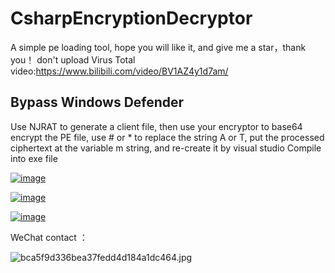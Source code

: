 # CsharpEncryptionDecryptor

A simple pe loading tool, hope you will like it, and give me a star，thank you！ don't upload Virus Total video:https://www.bilibili.com/video/BV1AZ4y1d7am/

## Bypass Windows Defender

Use NJRAT to generate a client file, then use your encryptor to base64 encrypt the PE file, use # or * to replace the string A or T, put the processed ciphertext at the variable m string, and re-create it by visual studio Compile into exe file

[![image](https://user-images.githubusercontent.com/89376703/155084952-b6be3997-0445-40f5-8a99-e5317af045ff.png)](https://user-images.githubusercontent.com/89376703/155084952-b6be3997-0445-40f5-8a99-e5317af045ff.png)

[![image](https://user-images.githubusercontent.com/89376703/155080060-7c193dd2-a590-4e07-a8d7-766068836392.png)](https://user-images.githubusercontent.com/89376703/155080060-7c193dd2-a590-4e07-a8d7-766068836392.png)

[![image](https://user-images.githubusercontent.com/89376703/155080313-9b01a700-327d-4655-bfff-c22046b98147.png)](https://user-images.githubusercontent.com/89376703/155080313-9b01a700-327d-4655-bfff-c22046b98147.png)

WeChat contact ：

![bca5f9d336bea37fedd4d184a1dc464.jpg](https://github.com/INotGreen/CsharpEncryptionDecryptor/blob/master/img/bca5f9d336bea37fedd4d184a1dc464.jpg?raw=true)
